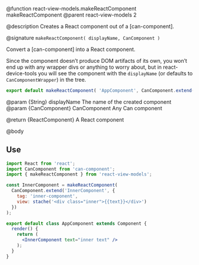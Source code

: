 @function react-view-models.makeReactComponent makeReactComponent
@parent react-view-models 2

@description Creates a React component out of a [can-component].


@signature `makeReactComponent( displayName, CanComponent )`

Convert a [can-component] into a React component.

Since the component doesn’t produce DOM artifacts of its own, you won’t end up with any wrapper divs or anything to worry about, but in react-device-tools you will see the component with the `displayName` (or defaults to `CanComponentWrapper`) in the tree.

```javascript
export default makeReactComponent( 'AppComponent', CanComponent.extend({ ... }) )
```

@param {String} displayName The name of the created component
@param {CanComponent} CanComponent Any Can component

@return {ReactComponent} A React component


@body

## Use

```jsx
import React from 'react';
import CanComponent from 'can-component';
import { makeReactComponent } from 'react-view-models';

const InnerComponent = makeReactComponent(
  CanComponent.extend('InnerComponent', {
    tag: 'inner-component',
    view: stache('<div class="inner">{{text}}</div>')
  })
);

export default class AppComponent extends Component {
  render() {
    return (
      <InnerComponent text="inner text" />
    );
  }
}
```
